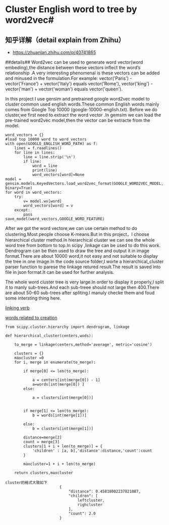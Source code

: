 # Cluster English word to tree by word2vec#

## 知乎详解（detail explain from Zhihu） ##
  * https://zhuanlan.zhihu.com/p/40741865

##details##
Word2vec can be used to generate word vector(word embeding),the distance between these vectors inflect the word’s relationship .A very interesting phenomenal is these vectors can be added and minused in the formulation.For example: vector('Paris') - vector('France') +
vector('Italy') equals vector('Rome'), vector('king') - vector('man') + vector('woman') equals vector('queen').
 
In this project I use gensim and pretrained google word2vec model to cluster common used english words.These common English words mainly comes from Google Top 10000 (google-10000-english.txt).
Before we do cluster,we first need to extract the word vector .In gemsim we can load the pre-trained word2vec model,then the vector can be extracte from the model.

    word_vectors = {}
    #load top 10000 word to word_vectors
    with open(GOOGLE_ENGLISH_WORD_PATH) as f:
        lines = f.readlines()
        for line in lines:
            line = line.strip('\n')
            if line:                
                word = line
                print(line)
                word_vectors[word]=None
    model = gensim.models.KeyedVectors.load_word2vec_format(GOOGLE_WORD2VEC_MODEL, binary=True)
    for word in word_vectors:
        try:
            v= model.wv[word]
            word_vectors[word] = v
        except:
            pass
    save_model(word_vectors,GOOGLE_WORD_FEATURE)

After we got the word vectore,we can use certain method to do clustering.Most people choose K-means.But in this project，I choose hierarchical cluster method.In  hierarchical cluster we can see the whole word tree from bottom to top.In scipy ,linkage can be used to do this work. Dendrogram can be then used to draw the tree and output it in image format.There are about 10000 word,it not easy and not suitable to display the tree in one image.In the code source folder,I worte a hierarchical_cluster parser function to parese the linkage retured result.The result is saved into file in json format.It can be used for further analysis.

The whole word cluster tree is very large.In order to display it properly,I split it to manly sub-trees.And each sub-treee should not large then 400.There are about 50-60 sub-trees after spliting.I manuly checke them and foud some intersting thing here.


[linking verb](https://pic4.zhimg.com/80/v2-bf54aeec483700a8c383eb5a2919458a_hd.jpg)

[words related to creation ](https://pic2.zhimg.com/80/v2-582dbe35470bb8feb972ff09396875ed_hd.jpg)


	from scipy.cluster.hierarchy import dendrogram, linkage

	def hierarchical_cluster(centers,wods):    
		
		to_merge = linkage(centers,method='average', metric='cosine')
		
		clusters = {}
		maxcluster =0
		for i, merge in enumerate(to_merge):
			
			if merge[0] <= len(to_merge):

				a = centers[int(merge[0]) - 1]
				a=words[int(merge[0]) ]
			else:
			  
				a = clusters[int(merge[0])]


			if merge[1] <= len(to_merge):
				b = words[int(merge[1])]

			else:
				b = clusters[int(merge[1])]

			distance=merge[2]
			count = merge[3]
			clusters[1 + i + len(to_merge)] = {
				'children' : [a, b],'distance':distance,'count':count
			}
			
			maxcluster=1 + i + len(to_merge)

		return clusters,maxcluster

	cluster的格式大致如下
							{
								"distance": 0.45818002237821087,
								"children": [
									leftcluster,
									righcluster
								],
								"count": 2.0
							}



  




